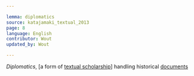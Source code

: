 ```yaml
---

lemma: diplomatics
source: katajamaki_textual_2013
page: 8
language: English
contributor: Wout
updated_by: Wout

---
```


_Diplomatics_, [a form of [textual scholarship](textualScholarship.html)] handling historical [documents](document.html)
